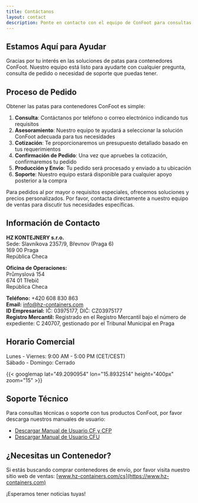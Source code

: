 ```yaml
---
title: Contáctanos
layout: contact
description: Ponte en contacto con el equipo de ConFoot para consultas, pedidos y soporte.
---
```


## Estamos Aquí para Ayudar

Gracias por tu interés en las soluciones de patas para contenedores ConFoot. Nuestro equipo está listo para ayudarte con cualquier pregunta, consulta de pedido o necesidad de soporte que puedas tener.

## Proceso de Pedido

Obtener las patas para contenedores ConFoot es simple:

1. **Consulta**: Contáctanos por teléfono o correo electrónico indicando tus requisitos  
2. **Asesoramiento**: Nuestro equipo te ayudará a seleccionar la solución ConFoot adecuada para tus necesidades  
3. **Cotización**: Te proporcionaremos un presupuesto detallado basado en tus requerimientos  
4. **Confirmación de Pedido**: Una vez que apruebes la cotización, confirmaremos tu pedido  
5. **Producción y Envío**: Tu pedido será procesado y enviado a tu ubicación  
6. **Soporte**: Nuestro equipo estará disponible para cualquier apoyo posterior a la compra

Para pedidos al por mayor o requisitos especiales, ofrecemos soluciones y precios personalizados. Por favor, contacta directamente a nuestro equipo de ventas para discutir tus necesidades específicas.

## Información de Contacto

**HZ KONTEJNERY s.r.o.**  
Sede: Slavníkova 2357/9, Břevnov (Praga 6)  
169 00 Praga  
República Checa

**Oficina de Operaciones:**  
Průmyslová 154  
674 01 Třebíč  
República Checa

**Teléfono:** +420 608 830 863  
**Email:** [info@hz-containers.com](mailto:info@hz-containers.com)  
**ID Empresarial:** IČ: 03975177, DIČ: CZ03975177  
**Registro Mercantil:** Registrado en el Registro Mercantil bajo el número de expediente: C 240707, gestionado por el Tribunal Municipal en Praga

## Horario Comercial

Lunes - Viernes: 9:00 AM - 5:00 PM (CET/CEST)  
Sábado - Domingo: Cerrado

{{< googlemap lat="49.2090954" lon="15.8932514" height="400px" zoom="15" >}}

## Soporte Técnico

Para consultas técnicas o soporte con tus productos ConFoot, por favor descarga nuestros manuales de usuario:
- [Descargar Manual de Usuario CF y CFP](/wp-content/uploads/2021/07/confoot_navod-k-pouziti_CZ.pdf)
- [Descargar Manual de Usuario CFU](/wp-content/uploads/2022/02/confoot_CFU_navod-k-pouziti_CZ.pdf)

## ¿Necesitas un Contenedor?

Si estás buscando comprar contenedores de envío, por favor visita nuestro sitio web de ventas:
[www.hz-containers.com/cs](https://www.hz-containers.com)

¡Esperamos tener noticias tuyas!